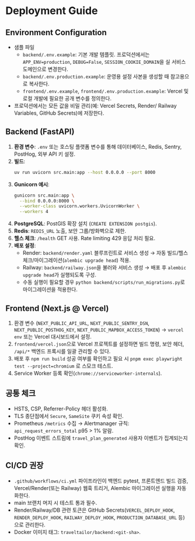 # Deployment Guide

## Environment Configuration
- 샘플 파일
  - `backend/.env.example`: 기본 개발 템플릿. 프로덕션에서는 `APP_ENV=production`, `DEBUG=False`, `SESSION_COOKIE_DOMAIN`을 실 서비스 도메인으로 변경한다.
  - `backend/.env.production.example`: 운영용 설정 사본을 생성할 때 참고용으로 복사한다.
  - `frontend/.env.example`, `frontend/.env.production.example`: Vercel 및 로컬 개발에 필요한 공개 변수를 정의한다.
- 프로덕션에서는 모든 값을 비밀 관리(예: Vercel Secrets, Render/ Railway Variables, GitHub Secrets)에 저장한다.

## Backend (FastAPI)
1. **환경 변수**: `.env` 또는 호스팅 플랫폼 변수를 통해 데이터베이스, Redis, Sentry, PostHog, 외부 API 키 설정.
2. **빌드**:
   ```bash
   uv run uvicorn src.main:app --host 0.0.0.0 --port 8000
   ```
3. **Gunicorn 예시**:
   ```bash
   gunicorn src.main:app \
     --bind 0.0.0.0:8000 \
     --worker-class uvicorn.workers.UvicornWorker \
     --workers 4
   ```
4. **PostgreSQL**: PostGIS 확장 설치 (`CREATE EXTENSION postgis`).
5. **Redis**: `REDIS_URL` 노출, 보안 그룹/방화벽으로 제한.
6. **헬스 체크**: `/health` GET 사용. Rate limiting 429 응답 처리 필요.
7. **배포 설정**:
   - Render: `backend/render.yaml` 블루프린트로 서비스 생성 → 자동 빌드/헬스체크/마이그레이션(`alembic upgrade head`) 적용.
   - Railway: `backend/railway.json`을 불러와 서비스 생성 → 배포 후 `alembic upgrade head`가 실행되도록 구성.
   - 수동 실행이 필요할 경우 `python backend/scripts/run_migrations.py`로 마이그레이션을 적용한다.

## Frontend (Next.js @ Vercel)
1. 환경 변수 (`NEXT_PUBLIC_API_URL`, `NEXT_PUBLIC_SENTRY_DSN`, `NEXT_PUBLIC_POSTHOG_KEY`, `NEXT_PUBLIC_MAPBOX_ACCESS_TOKEN`) → `vercel env` 또는 Vercel 대시보드에서 설정.
2. `frontend/vercel.json`으로 Vercel 프로젝트를 설정하면 빌드 명령, 보안 헤더, `/api/*` 백엔드 프록시를 일괄 관리할 수 있다.
3. 배포 후 `npm run build` 성공 여부를 확인하고 필요 시 `pnpm exec playwright test --project=chromium` 로 스모크 테스트.
4. Service Worker 등록 확인(`chrome://serviceworker-internals`).

## 공통 체크
- HSTS, CSP, Referrer-Policy 헤더 활성화.
- TLS 종단점에서 `Secure`, `SameSite` 쿠키 속성 확인.
- Prometheus `/metrics` 수집 → Alertmanager 규칙: `api_request_errors_total` p95 > 1% 알람.
- PostHog 이벤트 스트림에 `travel_plan_generated` 사용자 이벤트가 집계되는지 확인.

## CI/CD 권장
- `.github/workflows/ci.yml` 파이프라인이 백엔드 pytest, 프론트엔드 빌드 검증, Vercel/Render(또는 Railway) 웹훅 트리거, Alembic 마이그레이션 실행을 자동화한다.
- main 브랜치 머지 시 테스트 통과 필수.
- Render/Railway/DB 관련 토큰은 GitHub Secrets(`VERCEL_DEPLOY_HOOK`, `RENDER_DEPLOY_HOOK`, `RAILWAY_DEPLOY_HOOK`, `PRODUCTION_DATABASE_URL` 등)으로 관리한다.
- Docker 이미지 태그: `traveltailor/backend:<git-sha>`.
